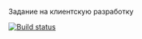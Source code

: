 Задание на клиентскую разработку

[![Build status](https://ci.appveyor.com/api/projects/status/j0uanfyj5x1dk37u/branch/master?svg=true)](https://ci.appveyor.com/project/NazarovAn/test-1/branch/master)
